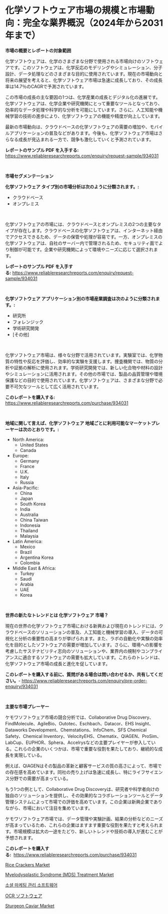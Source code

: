 <p><h1>化学ソフトウェア市場の規模と市場動向：完全な業界概況（2024年から2031年まで）</h1></p><p><strong>市場の概要とレポートの対象範囲</strong></p>
<p><p>化学ソフトウェアは、化学のさまざまな分野で使用される市場向けのソフトウェアです。このソフトウェアは、化学反応のモデリングやシミュレーション、分子設計、データ処理などのさまざまな目的に使用されています。現在の市場動向と将来の展望を考えると、化学ソフトウェア市場は急速に成長しており、その成長率は14.7％のCAGRで予測されています。</p><p>この市場の成長の主な要因の1つは、化学産業の成長とデジタル化の進展です。化学ソフトウェアは、化学企業や研究機関にとって重要なツールとなっており、効率的なデータ処理や科学的な分析を可能にしています。さらに、人工知能や機械学習の技術の進歩により、化学ソフトウェアの機能や精度が向上しています。</p><p>最新の市場動向は、クラウドベースの化学ソフトウェアの需要の増加や、モバイルアプリケーションの普及などがあります。今後も、化学ソフトウェア市場はさらなる成長が見込まれる一方で、競争も激化していくと予測されています。</p></p>
<p><strong>レポートのサンプル PDF を入手する:</strong> <a href="https://www.reliableresearchreports.com/enquiry/request-sample/934031">https://www.reliableresearchreports.com/enquiry/request-sample/934031</a></p>
<p>&nbsp;</p>
<p><strong>市場セグメンテーション</strong></p>
<p><strong>化学ソフトウェア タイプ別の市場分析は次のように分類されます。:</strong></p>
<p><ul><li>クラウドベース</li><li>オンプレミス</li></ul></p>
<p>&nbsp;</p>
<p><p>化学ソフトウェアの市場には、クラウドベースとオンプレミスの2つの主要なタイプが存在します。クラウドベースの化学ソフトウェアは、インターネット経由でアクセスできるため、データの保管や処理が容易です。一方、オンプレミスの化学ソフトウェアは、自社のサーバー内で管理されるため、セキュリティ面でより制御が可能です。企業や研究機関によって環境やニーズに応じて選択されます。</p></p>
<p><strong>レポートのサンプル PDF を入手する:</strong>&nbsp;<a href="https://www.reliableresearchreports.com/enquiry/request-sample/934031">https://www.reliableresearchreports.com/enquiry/request-sample/934031</a></p>
<p>&nbsp;</p>
<p><strong> 化学ソフトウェア アプリケーション別の市場産業調査は次のように分類されます。:</strong></p>
<p><ul><li>研究所</li><li>フォレンジック</li><li>学術研究開発</li><li>[その他]</li></ul></p>
<p>&nbsp;</p>
<p><p>化学ソフトウェア市場は、様々な分野で活用されています。実験室では、化学物質の特性や反応を評価し、効率的な実験を支援します。捜査機関では、物質の分析や証拠の解析に使用されます。学術研究開発では、新しい化合物や材料の設計やシミュレーションに活用されます。その他の市場では、製品の品質管理や環境保護などの目的で使用されています。化学ソフトウェアは、さまざまな分野で必要不可欠なツールとして広く活用されています。</p></p>
<p><strong>このレポートを購入する:</strong>&nbsp; <a href="https://www.reliableresearchreports.com/purchase/934031">https://www.reliableresearchreports.com/purchase/934031</a></p>
<p>&nbsp;</p>
<p><strong>地域に関して言えば、化学ソフトウェア 地域ごとに利用可能なマーケットプレーヤーは次のとおりです。:</strong></p>
<p><ul>
    <li>
        North America:
        <ul>
            <li>United States</li>
            <li>Canada</li>
        </ul>
    </li>
    <li>
        Europe:
        <ul>
            <li>Germany</li>
            <li>France</li>
            <li>U.K.</li>
            <li>Italy</li>
            <li>Russia</li>
        </ul>
    </li>
    <li>
        Asia-Pacific:
        <ul>
            <li>China</li>
            <li>Japan</li>
            <li>South Korea</li>
            <li>India</li>
            <li>Australia</li>
            <li>China Taiwan</li>
            <li>Indonesia</li>
            <li>Thailand</li>
            <li>Malaysia</li>
        </ul>
    </li>
    <li>
        Latin America:
        <ul>
            <li>Mexico</li>
            <li>Brazil</li>
            <li>Argentina Korea</li>
            <li>Colombia</li>
        </ul>
    </li>
    <li>
        Middle East & Africa:
        <ul>
            <li>Turkey</li>
            <li>Saudi</li>
            <li>Arabia</li>
            <li>UAE</li>
            <li>Korea</li>
        </ul>
    </li>
    </ul></p>
<p>&nbsp;</p>
<p><strong>世界の新たなトレンドとは 化学ソフトウェア 市場？</strong></p>
<p><p>現在の世界の化学ソフトウェア市場における新興および現在のトレンドには、クラウドベースのソリューションの普及、人工知能と機械学習の導入、データの可視化と分析の重要性の高まりが挙げられます。また、ラボの自動化や実験の効率化を目的としたソフトウェアの需要が増加しています。さらに、環境への影響を考慮したサステナビリティ志向のソリューションや、業界内の規制やコンプライアンスに適合するソフトウェアの需要も拡大しています。これらのトレンドは、化学ソフトウェア市場の成長と進化を促しています。</p></p>
<p><strong>このレポートを購入する前に、質問がある場合は問い合わせるか、共有してください。</strong>- <a href="https://www.reliableresearchreports.com/enquiry/pre-order-enquiry/934031">https://www.reliableresearchreports.com/enquiry/pre-order-enquiry/934031</a></p>
<p>&nbsp;</p>
<p><strong>主要な市場プレーヤー</strong></p>
<p><p>ケモワソフトウェア市場の競合分析では、Collaborative Drug Discovery、FindMolecule、AgileBio、Outotec、Eschbach、Datacor、EHS Insight、Dataworks Development、Chemstations、InfoChem、SFS Chemical Safety、Chemical Inventory、VelocityEHS、Chematix、QIAGEN、ProSim、LabCup、EUPHOR、Sphera、Accelrysなどの主要プレイヤーが参入している。これらの企業のいくつかは、市場で重要な役割を果たしており、継続的な成長を実現している。</p><p>例えば、QIAGENはその製品の革新と顧客サービスの質の高さによって、市場での存在感を高めています。同社の売り上げは急速に成長し、特にライフサイエンス分野での需要が高まっている。</p><p>もう1つの例として、Collaborative Drug Discoveryは、研究者や科学者向けの独自のソリューションを提供し、その効果的なコラボレーションツールとデータ管理システムによって市場での評価を高めています。この企業は新興企業でありながら、市場において注目を集めています。</p><p>ケモワソフトウェア市場では、データ管理や実験計画、結果の分析などのニーズが高まっているため、これらの企業はますます重要な役割を果たすと考えられます。市場規模は拡大の一途をたどり、新しいトレンドや技術の導入が進むことが予想されます。</p></p>
<p><strong>このレポートを購入する:</strong>&nbsp;&nbsp;<a href="https://www.reliableresearchreports.com/purchase/934031">https://www.reliableresearchreports.com/purchase/934031</a></p>
<p><p><a href="https://github.com/lylyparadise/Market-Research-Report-List-2/blob/main/rice-crackers-market.md">Rice Crackers Market</a></p><p><a href="https://issuu.com/reportprime-2/docs/myelodysplastic-syndrome-mds-treatment-market-size">Myelodysplastic Syndrome (MDS) Treatment Market</a></p><p><a href="https://github.com/idcefvhkdut6/Market-Research-Report-List-1/blob/main/5949323184308.md">소셜 마케팅 관리 소프트웨어</a></p><p><a href="https://github.com/joaejkdzgyljvo6/Market-Research-Report-List-1/blob/main/5247610184284.md">OCR ソフトウェア</a></p><p><a href="https://cute-banjo-8ca.notion.site/Sturgeon-Caviar-Market-Size-Share-Trends-Analysis-Report-By-Material-By-Type-By-End-user-By-Re-45f2d090ec384f0492546d555a0e4c6a">Sturgeon Caviar Market</a></p></p>